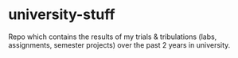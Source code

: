# university-stuff
Repo which contains the results of my trials &amp; tribulations (labs, assignments, semester projects) over the past 2 years in university.
